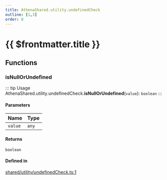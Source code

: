 ```yaml
---
title: AthenaShared.utility.undefinedCheck
outline: [1,3]
order: 0
---
```


# {{ $frontmatter.title }}


## Functions

### isNullOrUndefined

::: tip Usage
AthenaShared.utility.undefinedCheck.**isNullOrUndefined**(`value`): `boolean`
:::

#### Parameters

| Name | Type |
| :------ | :------ |
| `value` | `any` |

#### Returns

`boolean`

#### Defined in

[shared/utility/undefinedCheck.ts:1](https://github.com/Stuyk/altv-athena/blob/9e819c0/src/core/shared/utility/undefinedCheck.ts#L1)
